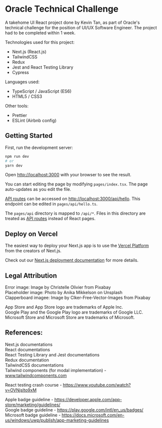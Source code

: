 # Oracle Technical Challenge

A takehome UI React project done by Kevin Tan, as part of Oracle's technical challenge for the position of UI/UX Software Engineer.
The project had to be completed within 1 week.

Technologies used for this project:  
- Next.js (React.js)
- TailwindCSS
- Redux
- Jest and React Testing Library
- Cypress

Languages used: 
- TypeScript / JavaScript (ES6)
- HTML5 / CSS3

Other tools:
- Prettier
- ESLint (Airbnb config)


## Getting Started

First, run the development server:

```bash
npm run dev
# or
yarn dev
```

Open [http://localhost:3000](http://localhost:3000) with your browser to see the result.

You can start editing the page by modifying `pages/index.tsx`. The page auto-updates as you edit the file.

[API routes](https://nextjs.org/docs/api-routes/introduction) can be accessed on [http://localhost:3000/api/hello](http://localhost:3000/api/hello). This endpoint can be edited in `pages/api/hello.ts`.

The `pages/api` directory is mapped to `/api/*`. Files in this directory are treated as [API routes](https://nextjs.org/docs/api-routes/introduction) instead of React pages.


## Deploy on Vercel

The easiest way to deploy your Next.js app is to use the [Vercel Platform](https://vercel.com/new?utm_medium=default-template&filter=next.js&utm_source=create-next-app&utm_campaign=create-next-app-readme) from the creators of Next.js.

Check out our [Next.js deployment documentation](https://nextjs.org/docs/deployment) for more details.


## Legal Attribution

Error image: Image by Christelle Olivier from Pixabay  
Placeholder image: Photo by Anika Mikkelson on Unsplash  
Clapperboard imagee: Image by Clker-Free-Vector-Images from Pixabay  

App Store and App Store logo are trademarks of Apple Inc.  
Google Play and the Google Play logo are trademarks of Google LLC.  
Microsoft Store and Microsoft Store are trademarks of Microsoft.  

## References:

Next.js documentations  
React documentations  
React Testing Library and Jest documentations  
Redux documentation  
TailwindCSS documentations  
Tailwind components (for modal implementation) -  www.tailwindcomponents.com  

React testing crash course - https://www.youtube.com/watch?v=OVNjsIto9xM  

Apple badge guideline - https://developer.apple.com/app-store/marketing/guidelines/  
Google badge guideline - https://play.google.com/intl/en_us/badges/  
Microsoft badge guideline - https://docs.microsoft.com/en-us/windows/uwp/publish/app-marketing-guidelines  
